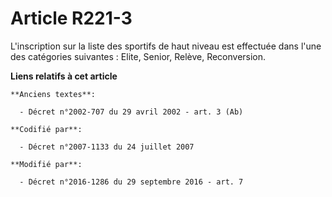# Article R221-3

L'inscription sur la liste des sportifs de haut niveau est effectuée dans l'une des catégories suivantes : Elite, Senior,
Relève, Reconversion.

**Liens relatifs à cet article**

	**Anciens textes**:

	  - Décret n°2002-707 du 29 avril 2002 - art. 3 (Ab)

	**Codifié par**:

	  - Décret n°2007-1133 du 24 juillet 2007

	**Modifié par**:

	  - Décret n°2016-1286 du 29 septembre 2016 - art. 7
